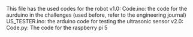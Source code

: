 This file has the used codes for the robot
v1.0:
Code.ino: the code for the aurduino in the challenges (used before, refer to the engineering journal)
US_TESTER.ino: the arduino code for testing the ultrasonic sensor
v2.0:
Code.py: The code for the raspberry pi 5